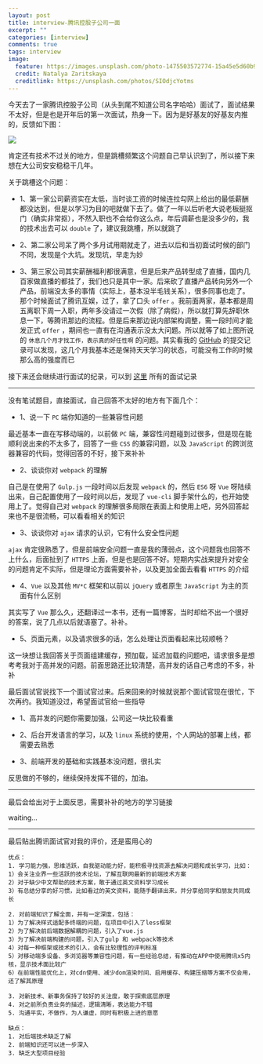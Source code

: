 ```yaml
---
layout: post
title: interview-腾讯控股子公司一面
excerpt: ""
categories: [interview]
comments: true
tags: interview
image:
  feature: https://images.unsplash.com/photo-1475503572774-15a45e5d60b9?dpr=2&auto=format&fit=crop&w=767&h=511&q=80&cs=tinysrgb&crop=
  credit: Natalya Zaritskaya
  creditlink: https://unsplash.com/photos/SIOdjcYotms
---
```


今天去了一家腾讯控股子公司（从头到尾不知道公司名字哈哈）面试了，面试结果不太好，但是也是开年后的第一次面试，热身一下。因为是好基友的好基友内推的，反馈如下图：

![](http://okwtb01kd.bkt.clouddn.com/diary-13-1.png)

肯定还有技术不过关的地方，但是跳槽频繁这个问题自己早认识到了，所以接下来想在大公司安安稳稳干几年。

关于跳槽这个问题：

* 1、第一家公司薪资实在太低，当时谈工资的时候连拉勾网上给出的最低薪酬都没达到，但是以学习为目的吧就做下去了。做了一年以后听老大说老板挺抠门（确实非常抠），不然入职也不会给你这么点，年后调薪也是没多少的，我的技术出去可以 `double` 了，建议我跳槽，所以就跳了

* 2、第二家公司呆了两个多月试用期就走了，进去以后和当初面试时候的部门不同，发现是个大坑。发现坑，早走为妙

* 3、第三家公司其实薪酬福利都很满意，但是后来产品转型成了直播，国内几百家做直播的都挂了，我们也只是其中一家。后来砍了直播产品转向另外一个产品，前端没太多的事情（实际上，基本没半毛钱关系），很多同事也走了。那个时候面试了腾讯互娱，过了，拿了口头 `offer` 。我前面两家，基本都是周五离职下周一入职，两年多没请过一次假（除了病假），所以就打算先辞职休息一下，等腾讯那边的流程。但是后来那边说内部架构调整，需一段时间才能发正式 `offer` ，期间也一直有在沟通表示没太大问题。所以就等了如上图所说的 `休息几个月才找工作，表示真的好任性啊` 的问题。其实看我的 [GitHub](https://github.com/cody1991) 的提交记录可以发现，这几个月我基本还是保持天天学习的状态，可能没有工作的时候那么高的强度而已

接下来还会继续进行面试的纪录，可以到 [这里](https://cody1991.github.io/diary/tags/#interview) 所有的面试记录

---

没有笔试题目，直接面试，自己回答不太好的地方有下面几个：

* 1、说一下 `PC` 端你知道的一些兼容性问题 

最近基本一直在写移动端的，以前做 `PC` 端，兼容性问题碰到过很多，但是现在能顺利说出来的不太多了，回答了一些 `CSS` 的兼容问题，以及 `JavaScript` 的跨浏览器兼容的代码，觉得回答的不好，接下来补补

* 2、谈谈你对 `webpack` 的理解 

自己是在使用了 `Gulp.js` 一段时间以后发现 `webpack` 的，然后 `ES6` 呀 `Vue` 呀陆续出来，自己配置使用了一段时间以后，发现了 `vue-cli` 脚手架什么的，也开始使用上了。觉得自己对 `webpack` 的理解很多局限在表面上和使用上吧，另外回答起来也不是很流畅，可以看看相关的知识

* 3、谈谈你对 `ajax` 请求的认识，它有什么安全性问题 

`ajax` 肯定很熟悉了，但是前端安全问题一直是我的薄弱点，这个问题我也回答不上什么，后面扯到了 `HTTPS` 上面，但是也是回答不好。短期内实战来提升对安全的问题肯定不实际，但是理论方面需要补补，以及更加全面去看看 `HTTPS` 的介绍

* 4、`Vue` 以及其他 `MV*C` 框架和以前以 `jQuery` 或者原生 `JavaScript` 为主的页面有什么区别 

其实写了 `Vue` 那么久，还翻译过一本书，还有一篇博客，当时却给不出一个很好的答案，说了几点以后就语塞了。补补。

* 5、页面元素，以及请求很多的话，怎么处理让页面看起来比较顺畅？

这一块想让我回答关于页面组建缓存，预加载，延迟加载的问题吧，请求很多是想考考我对于高并发的问题。前面思路还比较清楚，高并发的话自己考虑的不多，补补

最后面试官说找下一个面试官过来。后来回来的时候就说那个面试官现在很忙，下次再约。我知道没过，希望面试官给一些指导

* 1、高并发的问题你需要加强，公司这一块比较看重

* 2、后台开发语言的学习，以及 `linux` 系统的使用，个人网站的部署上线，都需要去熟悉

* 3、前端开发的基础和实践基本没问题，很扎实

反思做的不够的，继续保持发挥不错的，加油。

---

最后会给出对于上面反思，需要补补的地方的学习链接

waiting...

---

最后贴出腾讯面试官对我的评价，还是蛮用心的

```
优点：
1. 学习能力强，思维活跃，自我驱动能力好，能积极寻找资源去解决问题和成长学习，比如：
1）会关注业界一些活跃的技术论坛，了解互联网最新的前端技术方案
2）对于缺少中文帮助的技术方案，敢于通过英文资料学习成长
3）有总结分享的好习惯，比如看过的英文资料，能随手翻译出来，并分享给同学和朋友共同成长

2. 对前端知识了解全面，并有一定深度，包括：
1）为了解决样式适配多终端的问题，在项目中引入了less框架
2）为了解决前后端数据解耦的问题，引入了vue.js
3）为了解决前端构建的问题，引入了gulp 和 webpack等技术
4）对每一种框架或技术的引入，会有比较理性的评判标准
5）对移动端多设备、多浏览器等兼容性问题，有一些经验总结，有推动在APP中使用腾讯x5内核，显示技术面比较广
6）在前端性能优化上，对cdn使用、减少dom渲染时间、启用缓存、构建压缩等方案不仅会用，还了解其原理

3. 对新技术、新事务保持了较好的关注度，敢于探索底层原理
4. 对之前所负责业务的描述，逻辑清晰，表达能力不错
5. 沟通平实，不做作，为人谦虚，同时有积极上进的意愿

缺点：
1. 对后端技术缺乏了解
2. 前端知识还可以进一步深入
3. 缺乏大型项目经验
```
